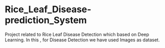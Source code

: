 # Rice_Leaf_Disease-prediction_System
Project related to Rice Leaf Disease Detection which based on Deep Learning. In this , for Disease Detection we have used Images as dataset.
